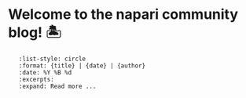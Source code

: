# Welcome to the napari community blog! 🏝️

```{postlist}
   :list-style: circle
   :format: {title} | {date} | {author}
   :date: %Y %B %d
   :excerpts:
   :expand: Read more ...
```
